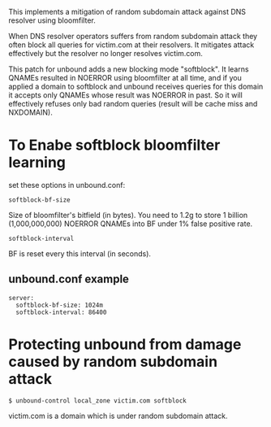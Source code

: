   This implements a mitigation of random subdomain attack
against DNS resolver using bloomfilter.

  When DNS resolver operators suffers from random subdomain attack
they often block all queries for victim.com at their resolvers.
It mitigates attack effectively but the resolver no longer
resolves victim.com. 

  This patch for unbound adds a new blocking mode "softblock".
It learns QNAMEs resulted in NOERROR using bloomfilter at all time, and
if you applied a domain to softblock and unbound receives queries
for this domain it accepts only QNAMEs whose result was NOERROR in past.
So it will effectively refuses only bad random queries
(result will be cache miss and NXDOMAIN).

# To Enabe softblock bloomfilter learning

  set these options in unbound.conf:

`softblock-bf-size`

  Size of bloomfilter's bitfield (in bytes). You need to 1.2g
  to store 1 billion (1,000,000,000) NOERROR QNAMEs into BF
  under 1% false positive rate.
  
`softblock-interval`

  BF is reset every this interval (in seconds).
  
## unbound.conf example
    server:
      softblock-bf-size: 1024m
      softblock-interval: 86400


# Protecting unbound from damage caused by random subdomain attack

    $ unbound-control local_zone victim.com softblock
  
  victim.com is a domain which is under random subdomain attack.


